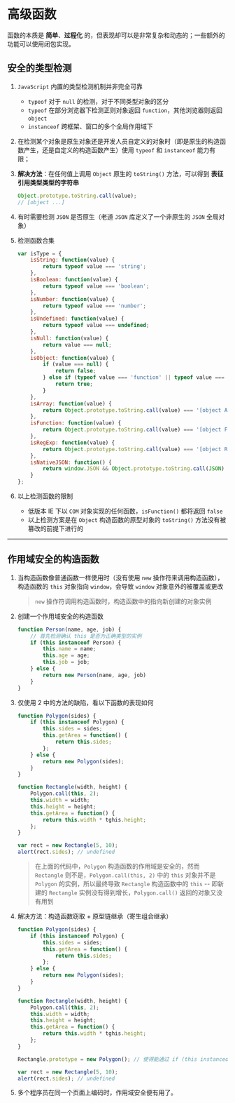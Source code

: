 # 高级函数
函数的本质是 **简单**、**过程化** 的，但表现却可以是非常复杂和动态的；一些额外的功能可以使用闭包实现。

## 安全的类型检测
1. `JavaScript` 内置的类型检测机制并非完全可靠
    * `typeof` 对于 `null` 的检测，对于不同类型对象的区分
    * `typeof` 在部分浏览器下检测正则对象返回 `function`，其他浏览器则返回 `object`
    * `instanceof` 跨框架、窗口的多个全局作用域下

2. 在检测某个对象是原生对象还是开发人员自定义的对象时（即是原生的构造函数产生，还是自定义的构造函数产生）使用 `typeof` 和 `instanceof` 能力有限；

3. **解决方法**：在任何值上调用 `Object` 原生的 `toString()` 方法，可以得到 **表征引用类型类型的字符串**
    ```javascript
    Object.prototype.toString.call(value);
    // [object ...]
    ```

4. 有时需要检测 `JSON` 是否原生（老道 `JSON` 库定义了一个非原生的 `JSON` 全局对象）

5. 检测函数合集
    ```javascript
    var isType = {
        isString: function(value) {
            return typeof value === 'string';
        },
        isBoolean: function(value) {
            return typeof value === 'boolean';
        },
        isNumber: function(value) {
            return typeof value === 'number';
        },
        isUndefined: function(value) {
            return typeof value === undefined;
        },
        isNull: function(value) {
            return value === null;
        },
        isObject: function(value) {
            if (value === null) {
                return false;
            } else if (typeof value === 'function' || typeof value === 'object') {
                return true;
            }
        },
        isArray: function(value) {
            return Object.prototype.toString.call(value) === '[object Array]';
        },
        isFunction: function(value) {
            return Object.prototype.toString.call(value) === '[object Function]';
        },
        isRegExp: function(value) {
            return Object.prototype.toString.call(value) === '[object RegExp]';
        },
        isNativeJSON: function() {
            return window.JSON && Object.prototype.toString.call(JSON) === '[object JSON]';
        }
    };
    ```

6. 以上检测函数的限制
    * 低版本 IE 下以 `COM` 对象实现的任何函数，`isFunction()` 都将返回 `false`
    * 以上检测方案是在 `Object` 构造函数的原型对象的 `toString()` 方法没有被篡改的前提下进行的

---
## 作用域安全的构造函数
1. 当构造函数像普通函数一样使用时（没有使用 `new` 操作符来调用构造函数），构造函数的 `this` 对象指向 `window`，会导致 `window` 对象意外的被覆盖或更改
    > `new` 操作符调用构造函数时，构造函数中的指向新创建的对象实例

2. 创建一个作用域安全的构造函数
    ```javascript
    function Person(name, age, job) {
        // 首先检测确认 this 是否为正确类型的实例
        if (this instanceof Person) {
            this.name = name;
            this.age = age;
            this.job = job;
        } else {
            return new Person(name, age, job)
        }
    }
    ```

3. 仅使用 2 中的方法的缺陷，看以下函数的表现如何
    ```javascript
    function Polygon(sides) {
        if (this instanceof Polygon) {
            this.sides = sides;
            this.getArea = function() {
                return this.sides;
            };
        } else {
            return new Polygon(sides);
        }
    }

    function Rectangle(width, height) {
        Polygon.call(this, 2);
        this.width = width;
        this.height = height;
        this.getArea = function() {
            return this.width * tghis.height;
        };
    }

    var rect = new Rectangle(5, 10);
    alert(rect.sides); // undefined
    ```
    > 在上面的代码中，`Polygon` 构造函数的作用域是安全的，然而 `Rectangle` 则不是，`Polygon.call(this, 2)` 中的 `this` 对象并不是 `Polygon` 的实例，所以最终导致 `Rectangle` 构造函数中的 `this` -- 即新建的 `Rectangle` 实例没有得到增长，`Polygon.call()` 返回的对象又没有用到

4. 解决方法：构造函数窃取 + 原型链继承（寄生组合继承）
    ```javascript
    function Polygon(sides) {
        if (this instanceof Polygon) {
            this.sides = sides;
            this.getArea = function() {
                return this.sides;
            };
        } else {
            return new Polygon(sides);
        }
    }

    function Rectangle(width, height) {
        Polygon.call(this, 2);
        this.width = width;
        this.height = height;
        this.getArea = function() {
            return this.width * tghis.height;
        };
    }

    Rectangle.prototype = new Polygon(); // 使得能通过 if (this instanceof Polygon) 判断

    var rect = new Rectangle(5, 10);
    alert(rect.sides); // undefined
    ```

5. 多个程序员在同一个页面上编码时，作用域安全便有用了。
